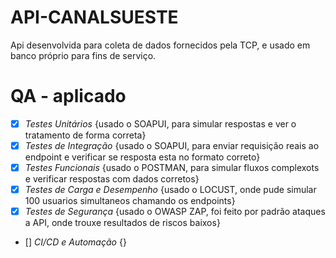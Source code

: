 # API-CANALSUESTE
Api desenvolvida para coleta de dados fornecidos pela TCP, e usado em banco próprio para fins de serviço.

# QA - aplicado

- [X] *Testes Unitários*                 {usado o SOAPUI, para simular respostas e ver o tratamento de forma correta}                
- [X] *Testes de Integração*             {usado o SOAPUI, para enviar requisição reais ao endpoint e verificar se resposta esta no formato correto}
- [X] *Testes Funcionais*                {usado o POSTMAN, para simular fluxos complexots e verificar respostas com dados corretos}
- [X] *Testes de Carga e Desempenho*     {usado o LOCUST, onde pude simular 100 usuarios simultaneos chamando os endpoints}
- [X] *Testes de Segurança*              {usado o OWASP ZAP, foi feito por padrão ataques a API, onde trouxe resultados de riscos baixos}
- [] *CI/CD e Automação*                {}